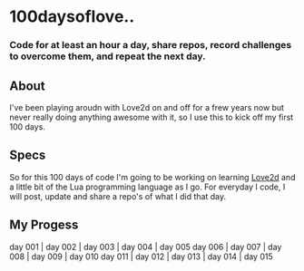 # 100daysoflove..
### Code for at least an hour a day, share repos, record challenges to overcome them, and repeat the next day.

## About
I've been playing aroudn with Love2d on and off for a frew years now but never really doing anything awesome with it, so I use this to kick off my first 100 days.

## Specs
So for this 100 days of code I'm going to be working on learning [Love2d](http://love2d.org) and a little bit of the Lua programming language as I go. For everyday I code, I will post, update and share a repo's of what I did that day. 

## My Progess
day 001 | day 002 | day 003 | day 004 | day 005
day 006 | day 007 | day 008 | day 009 | day 010
day 011 | day 012 | day 013 | day 014 | day 015

